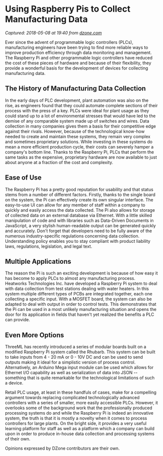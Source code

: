 # Using Raspberry Pis to Collect Manufacturing Data

_Captured: 2018-05-08 at 19:40 from [dzone.com](https://dzone.com/articles/how-to-use-raspberry-pi-to-collect-manufacturing-d?edition=376254&utm_source=Zone%20Newsletter&utm_medium=email&utm_campaign=iot%202018-05-08)_

Ever since the advent of programmable logic controllers (PLCs), manufacturing engineers have been trying to find more reliable ways to improve production efficiency through data monitoring and management. The Raspberry Pi and other programmable logic controllers have reduced the cost of these pieces of hardware and because of their flexibility, they provide a wonderful basis for the development of devices for collecting manufacturing data.

## The History of Manufacturing Data Collection

In the early days of PLC development, plant automation was also on the rise, as engineers found that they could automate complete sections of their process with the press of a key. PLCs were ideal for plant usage as they could stand up to a lot of environmental stresses that would have led to the demise of any comparable system made up of switches and wires. Data collection in many companies gives them a basis for their competitive edge against their rivals. However, because of the technological know-how needed to create and maintain these systems, they remain very complex and sometimes proprietary solutions. While investing in these systems do mean a more efficient production cycle, their costs can severely hamper a company's bottom line. Thanks to the Raspberry Pi, PLCs that perform the same tasks as the expensive, proprietary hardware are now available to just about anyone at a fraction of the cost and complexity.

## Ease of Use

The Raspberry Pi has a pretty good reputation for usability and that status stems from a number of different factors. Firstly, thanks to the single board on the system, the Pi can effectively create its own singular interface. The easy-to-use UI can allow for any member of staff within a company to quickly and easily access the data collected. The Pi also allows for storage of collected data on an external database via Ethernet. With a little skilled manipulation of code and with libraries such as Data-Driven Documents in JavaScript, a very stylish human-readable output can be generated quickly and accurately. Don't forget that developers need to be fully aware of the numerous industry-specific regulations concerning data collection. Understanding policy enables you to stay compliant with product liability laws, regulations, legislation, and legal text.

## Multiple Applications

The reason the Pi is such an exciting development is because of how easy it has become to apply PLCs to almost any manufacturing process. Heatworks Technologies Inc. have developed a Raspberry Pi system to deal with data collection from test stations dealing with water heaters. In this system multiple different types of PCBs are integrated together, each one collecting a specific input. With a MOSFET board, the system can also be adapted to deal with output in order to control tests. This demonstrates that the Pi can be used in a most unlikely manufacturing situation and opens the door for its application in fields that haven't yet realized the benefits a PLC can provide.

## Even More Options

ThreeML has recently introduced a series of modular boards built on a modified Raspberry Pi system called the Rhubarb. This system can be built to take inputs from 4 - 20 mA or 0 - 10V DC and can be used to send outputs making it ideal for a simplistic version of process control. Alternatively, an Arduino Mega input module can be used which allows for Ethernet I/O capability as well as serialization of data into JSON -- something that is quite remarkable for the technological limitations of such a device.

Retail PLC usage, at least in these handfuls of cases, make for a compelling argument towards replacing complicated technologically advanced controllers with a series of smaller, more easily accessible PLCs. However, it overlooks some of the background work that the professionally produced processing systems do and while the Raspberry Pi is indeed an innovative system, the truth is that it is mostly a novelty when it comes to process controllers for large plants. On the bright side, it provides a very useful learning platform for staff as well as a platform which a company can build upon in order to produce in-house data collection and processing systems of their own.

Opinions expressed by DZone contributors are their own.
